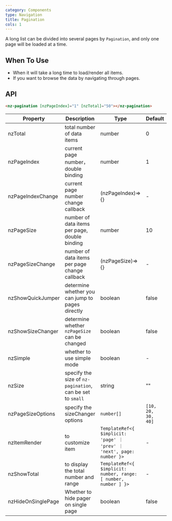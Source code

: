 ```yaml
---
category: Components
type: Navigation
title: Pagination
cols: 1
---
```


A long list can be divided into several pages by `Pagination`, and only one page will be loaded at a time.

## When To Use

- When it will take a long time to load/render all items.
- If you want to browse the data by navigating through pages.

## API

```html
<nz-pagination [nzPageIndex]="1" [nzTotal]="50"></nz-pagination>
```

| Property | Description | Type | Default |
| -------- | ----------- | ---- | ------- |
| nzTotal | total number of data items | number | 0 |
| nzPageIndex | current page number，double binding | number | 1 |
| nzPageIndexChange | current page number change callback | (nzPageIndex)=>{} | - |
| nzPageSize | number of data items per page, double binding | number | 10|
| nzPageSizeChange | number of data items per page change callback | (nzPageSize)=>{} | - |
| nzShowQuickJumper | determine whether you can jump to pages directly | boolean | false |
| nzShowSizeChanger | determine whether `nzPageSize` can be changed | boolean | false |
| nzSimple | whether to use simple mode | boolean | - |
| nzSize | specify the size of `nz-pagination`, can be set to `small` | string | "" |
| nzPageSizeOptions | specify the sizeChanger options | `number[]` | `[10, 20, 30, 40]` |
| nzItemRender | to customize item | `TemplateRef<{ $implicit: 'page' ｜ 'prev' ｜ 'next', page: number }>` | - |
| nzShowTotal | to display the total number and range	 | `TemplateRef<{ $implicit: number, range: [ number, number ] }>` | - |
| nzHideOnSinglePage | Whether to hide pager on single page | boolean | false |
